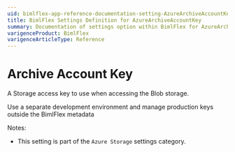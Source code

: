 ```yaml
---
uid: bimlflex-app-reference-documentation-setting-AzureArchiveAccountKey
title: BimlFlex Settings Definition for AzureArchiveAccountKey
summary: Documentation of settings option within BimlFlex for AzureArchiveAccountKey
varigenceProduct: BimlFlex
varigenceArticleType: Reference
---
```


# Archive Account Key

A Storage access key to use when accessing the Blob storage.

Use a separate development environment and manage production keys outside the BimlFlex metadata

Notes:
* This setting is part of the `Azure Storage` settings category.
